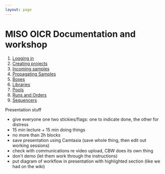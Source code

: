 ```yaml
---
layout: page
---
```


# MISO OICR Documentation and workshop

1. [Logging in](1-logging-in)
1. [Creating projects](2-projects)
1. [Incoming samples](3-incoming)
1. [Propagating Samples](4-samples)
1. [Boxes](5-boxes)
1. [Libraries](6-libraries)
1. [Pools](7-pools)
1. [Runs and Orders](8-runs)
1. [Sequencers](9-sequencers)

Presentation stuff

* give everyone one two stickies/flags: one to indicate done, the other for distress
* 15 min lecture + 15 min doing things
* no more than 2h blocks
* save presentation using Camtasia (save whole thing, then edit out working sessions)
* check with communications re video upload, CBW does its own thing
* don't demo (let them work through the instructions)
* put diagram of workflow in presentation with highlighted section (like we had on the wiki)
